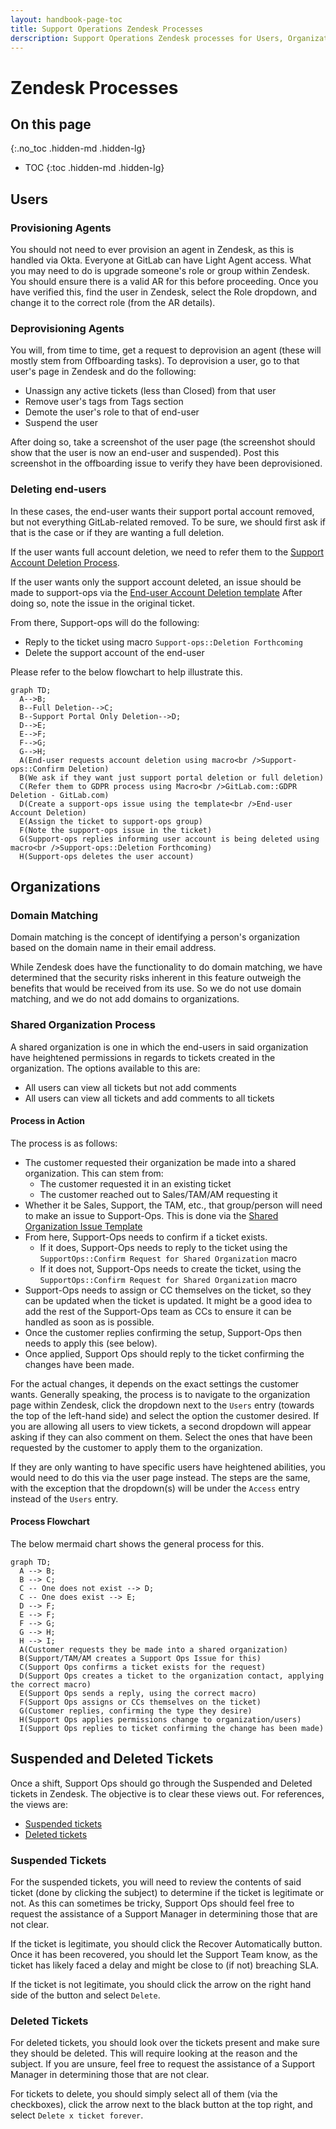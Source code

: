 ```yaml
---
layout: handbook-page-toc
title: Support Operations Zendesk Processes
derscription: Support Operations Zendesk processes for Users, Organizations, Suspended and Deleted Tickets.
---
```


# Zendesk Processes

## On this page
{:.no_toc .hidden-md .hidden-lg}

- TOC
{:toc .hidden-md .hidden-lg}

## Users

### Provisioning Agents

You should not need to ever provision an agent in Zendesk, as this is handled
via Okta. Everyone at GitLab can have Light Agent access. What you may need
to do is upgrade someone's role or group within Zendesk. You should ensure
there is a valid AR for this before proceeding. Once you have verified this,
find the user in Zendesk, select the Role dropdown, and change it to the
correct role (from the AR details).

### Deprovisioning Agents

You will, from time to time, get a request to deprovision an agent (these will
mostly stem from Offboarding tasks). To deprovision a user, go to
that user's page in Zendesk and do the following:

* Unassign any active tickets (less than Closed) from that user
* Remove user's tags from Tags section
* Demote the user's role to that of end-user
* Suspend the user

After doing so, take a screenshot of the user page (the screenshot should show
that the user is now an end-user and suspended). Post this screenshot in the
offboarding issue to verify they have been deprovisioned. 

### Deleting end-users

In these cases, the end-user wants their support portal account removed, but
not everything GitLab-related removed. To be sure, we should first ask if that
is the case or if they are wanting a full deletion.

If the user wants full account deletion, we need to refer them to the
[Support Account Deletion Process](https://about.gitlab.com/handbook/support/workflows/account_deletion.html).

If the user wants only the support account deleted, an issue should be made to
support-ops via the
[End-user Account Deletion template](https://gitlab.com/gitlab-com/support/support-ops/support-ops-project/-/issues/new?issuable_template=End-user%20Account%20Deletion)
After doing so, note the issue in the original ticket.

From there, Support-ops will do the following:

* Reply to the ticket using macro `Support-ops::Deletion Forthcoming`
* Delete the support account of the end-user

Please refer to the below flowchart to help illustrate this.

```mermaid
graph TD;
  A-->B;
  B--Full Deletion-->C;
  B--Support Portal Only Deletion-->D;
  D-->E;
  E-->F;
  F-->G;
  G-->H;
  A(End-user requests account deletion using macro<br />Support-ops::Confirm Deletion)
  B(We ask if they want just support portal deletion or full deletion)
  C(Refer them to GDPR process using Macro<br />GitLab.com::GDPR Deletion - GitLab.com)
  D(Create a support-ops issue using the template<br />End-user Account Deletion)
  E(Assign the ticket to support-ops group)
  F(Note the support-ops issue in the ticket)
  G(Support-ops replies informing user account is being deleted using macro<br />Support-ops::Deletion Forthcoming)
  H(Support-ops deletes the user account)
```

## Organizations

### Domain Matching

Domain matching is the concept of identifying a person's organization based on
the domain name in their email address.

While Zendesk does have the functionality to do domain matching, we have
determined that the security risks inherent in this feature outweigh the
benefits that would be received from its use. So we do not use domain matching,
and we do not add domains to organizations.

### Shared Organization Process

A shared organization is one in which the end-users in said organization have
heightened permissions in regards to tickets created in the organization. The
options available to this are:

* All users can view all tickets but not add comments
* All users can view all tickets and add comments to all tickets

#### Process in Action

The process is as follows:

* The customer requested their organization be made into a shared organization.
  This can stem from:
  * The customer requested it in an existing ticket
  * The customer reached out to Sales/TAM/AM requesting it
* Whether it be Sales, Support, the TAM, etc., that group/person will need to
  make an issue to Support-Ops. This is done via the
  [Shared Organization Issue Template](https://gitlab.com/gitlab-com/support/support-ops/support-ops-project/-/issues/new?issuable_template=Shared%20Organization%20Request)
* From here, Support-Ops needs to confirm if a ticket exists.
  * If it does, Support-Ops needs to reply to the ticket using the
    `SupportOps::Confirm Request for Shared Organization` macro
  * If it does not, Support-Ops needs to create the ticket, using the
    `SupportOps::Confirm Request for Shared Organization` macro
* Support-Ops needs to assign or CC themselves on the ticket, so they can be
  updated when the ticket is updated. It might be a good idea to add the rest of
  the Support-Ops team as CCs to ensure it can be handled as soon as is
  possible.
* Once the customer replies confirming the setup, Support-Ops then needs to
  apply this (see below).
* Once applied, Support Ops should reply to the ticket confirming the changes
  have been made.

For the actual changes, it depends on the exact settings the customer wants.
Generally speaking, the process is to navigate to the organization page within
Zendesk, click the dropdown next to the `Users` entry (towards the top of the
left-hand side) and select the option the customer desired. If you are allowing
all users to view tickets, a second dropdown will appear asking if they can also
comment on them. Select the ones that have been requested by the customer to
apply them to the organization.

If they are only wanting to have specific users have heightened abilities, you
would need to do this via the user page instead. The steps are the same, with
the exception that the dropdown(s) will be under the `Access` entry instead of
the `Users` entry.

#### Process Flowchart

The below mermaid chart shows the general process for this.

```mermaid
graph TD;
  A --> B;
  B --> C;
  C -- One does not exist --> D;
  C -- One does exist --> E;
  D --> F;
  E --> F;
  F --> G;
  G --> H;
  H --> I;
  A(Customer requests they be made into a shared organization)
  B(Support/TAM/AM creates a Support Ops Issue for this)
  C(Support Ops confirms a ticket exists for the request)
  D(Support Ops creates a ticket to the organization contact, applying the correct macro)
  E(Support Ops sends a reply, using the correct macro)
  F(Support Ops assigns or CCs themselves on the ticket)
  G(Customer replies, confirming the type they desire)
  H(Support Ops applies permissions change to organization/users)
  I(Support Ops replies to ticket confirming the change has been made)
```

## Suspended and Deleted Tickets

Once a shift, Support Ops should go through the Suspended and Deleted tickets in
Zendesk. The objective is to clear these views out. For references, the views
are:

* [Suspended tickets](https://gitlab.zendesk.com/agent/filters/suspended)
* [Deleted tickets](https://gitlab.zendesk.com/agent/filters/deleted)

### Suspended Tickets

For the suspended tickets, you will need to review the contents of said ticket 
(done by clicking the subject) to determine if the ticket is legitimate or not.
As this can sometimes be tricky, Support Ops should feel free to request the
assistance of a Support Manager in determining those that are not clear.

If the ticket is legitimate, you should click the Recover Automatically button.
Once it has been recovered, you should let the Support Team know, as the ticket
has likely faced a delay and might be close to (if not) breaching SLA.

If the ticket is not legitimate, you should click the arrow on the right hand
side of the button and select `Delete`. 

### Deleted Tickets

For deleted tickets, you should look over the tickets present and make sure they
should be deleted. This will require looking at the reason and the subject. If
you are unsure, feel free to request the assistance of a Support Manager in
determining those that are not clear.

For tickets to delete, you should simply select all of them (via the
checkboxes), click the arrow next to the black button at the top right, and
select `Delete x ticket forever`.

